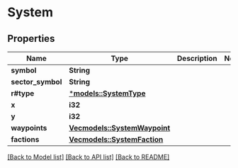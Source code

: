 # System

## Properties
Name | Type | Description | Notes
------------ | ------------- | ------------- | -------------
**symbol** | **String** |  | 
**sector_symbol** | **String** |  | 
**r#type** | [***models::SystemType**](SystemType.md) |  | 
**x** | **i32** |  | 
**y** | **i32** |  | 
**waypoints** | [**Vec<models::SystemWaypoint>**](SystemWaypoint.md) |  | 
**factions** | [**Vec<models::SystemFaction>**](SystemFaction.md) |  | 

[[Back to Model list]](../README.md#documentation-for-models) [[Back to API list]](../README.md#documentation-for-api-endpoints) [[Back to README]](../README.md)


